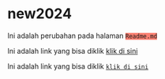 # new2024

Ini adalah perubahan pada halaman <code style="background-color:salmon">Readme.md</code>

Ini adalah link yang bisa diklik <a href="https://mwsender.com">klik di sini</a>

Ini adalah link yang bisa diklik <code><a href="https://mwsender.com">klik di sini</a></code>
